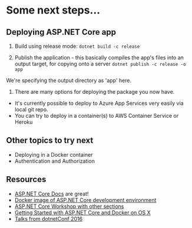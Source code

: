 # Some next steps...

## Deploying ASP.NET Core app

1. Build using release mode:
```dotnet build -c release```

1. Publish the application - this basically compiles the app's files into an output target, for copying onto a server
```dotnet publish -c release -o app```

  We're specifying the output directory as 'app' here.

1. There are many options for deploying the package you now have.
  - It's currently possible to deploy to Azure App Services very easily via local git repo.
  - You can try to deploy in a container(s) to AWS Container Service or Heroku

## Other topics to try next

- Deploying in a Docker container
- Authentication and Authorization

## Resources

- [ASP.NET Core Docs](https://docs.asp.net/en/latest/intro.html) are great!
- [Docker image of ASP.NET Core development environment](https://hub.docker.com/r/wyntuition/aspnetcore-development-env/)
- [ASP.NET Core Workshop with other sections](https://github.com/DamianEdwards/aspnetcore-workshop/tree/master/Labs)
- [Getting Started with ASP.NET Core and Docker on OS X](https://www.excella.com/insights/getting-started-with-docker-and-net-core-on-os-x)
- [Talks from dotnetConf 2016](https://channel9.msdn.com/Events/dotnetConf/2016)
